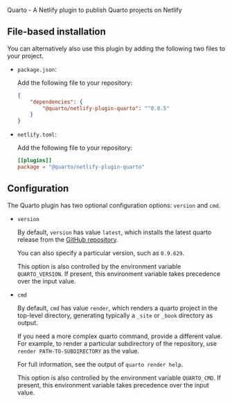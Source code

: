 Quarto - A Netlify plugin to publish Quarto projects on Netlify

## File-based installation

You can alternatively also use this plugin by adding the following two files to your project.

* `package.json`:

  Add the following file to your repository:

  ```json
  {
      "dependencies": {
          "@quarto/netlify-plugin-quarto": "^0.0.5"
      }
  }
  ```

* `netlify.toml`:

  Add the following file to your repository:

  ```toml
  [[plugins]]
  package = "@quarto/netlify-plugin-quarto"
  ```

## Configuration

The Quarto plugin has two optional configuration options: `version` and `cmd`.

* `version`

  By default, `version` has value `latest`, which installs the latest quarto release
  from the [GitHub repository](https://github.com/quarto-dev/quarto-cli/releases).

  You can also specify a particular version, such as `0.9.629`.

  This option is also controlled by the environment variable `QUARTO_VERSION`.
  If present, this environment variable takes precedence over the input value.

* `cmd`

  By default, `cmd` has value `render`, which renders a quarto project in the top-level
  directory, generating typically a `_site` or `_book` directory as output.

  If you need a more complex quarto command,
  provide a different value. For example, to render a particular subdirectory of the
  repository, use `render PATH-TO-SUBDIRECTORY` as the value.

  For full information, see the output of `quarto render help`.

  This option is also controlled by the environment variable `QUARTO_CMD`.
  If present, this environment variable takes precedence over the input value.





